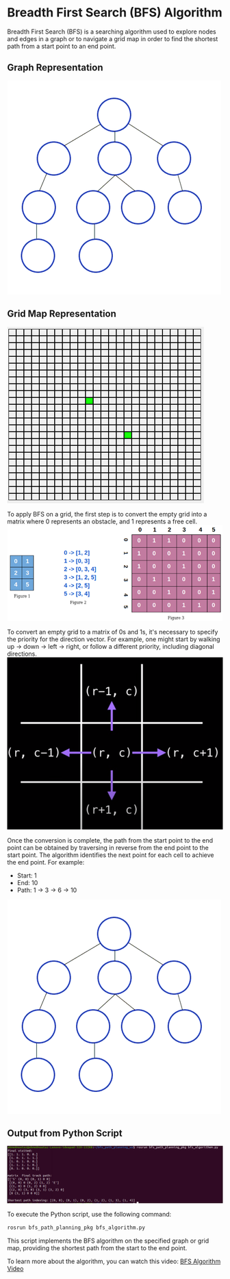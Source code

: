 # Breadth First Search (BFS) Algorithm

Breadth First Search (BFS) is a searching algorithm used to explore nodes and edges in a graph or to navigate a grid map in order to find the shortest path from a start point to an end point.

## Graph Representation
![Graph](https://github.com/Ahmed-M0ataz/bfs_path_planning_pkg/blob/master/media/Breadth-First-Search-Algorithm.gif)

## Grid Map Representation
![Grid Map](https://github.com/Ahmed-M0ataz/bfs_path_planning_pkg/blob/master/media/bfs_grid.gif)

To apply BFS on a grid, the first step is to convert the empty grid into a matrix where 0 represents an obstacle, and 1 represents a free cell.
![Grid to Matrix](https://github.com/Ahmed-M0ataz/bfs_path_planning_pkg/blob/master/media/convert_empty_matrix.png)

To convert an empty grid to a matrix of 0s and 1s, it's necessary to specify the priority for the direction vector. For example, one might start by walking up -> down -> left -> right, or follow a different priority, including diagonal directions.
![Direction Priority](https://github.com/Ahmed-M0ataz/bfs_path_planning_pkg/blob/master/media/direction_vector.png)

Once the conversion is complete, the path from the start point to the end point can be obtained by traversing in reverse from the end point to the start point. The algorithm identifies the next point for each cell to achieve the end point.
For example:
- Start: 1
- End: 10
- Path: 1 -> 3 -> 6 -> 10

![Path Example](https://github.com/Ahmed-M0ataz/bfs_path_planning_pkg/blob/master/media/Breadth-First-Search-Algorithm.gif)

## Output from Python Script
![Output](https://github.com/Ahmed-M0ataz/bfs_path_planning_pkg/blob/master/media/output.png)

To execute the Python script, use the following command:
```bash
rosrun bfs_path_planning_pkg bfs_algorithm.py
```
This script implements the BFS algorithm on the specified graph or grid map, providing the shortest path from the start to the end point.

To learn more about the algorithm, you can watch this video: [BFS Algorithm Video](https://www.youtube.com/watch?v=KiCBXu4P-2Y)
